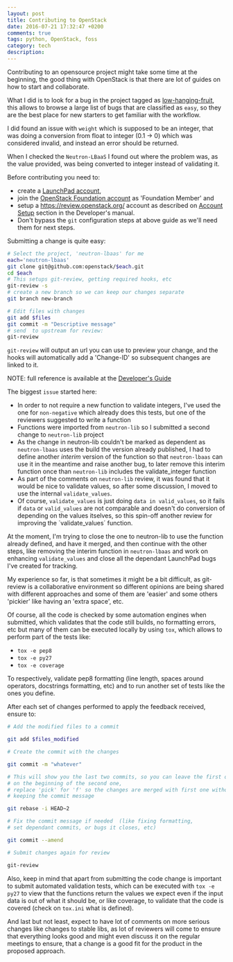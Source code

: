 ```yaml
---
layout: post
title: Contributing to OpenStack
date: 2016-07-21 17:32:47 +0200
comments: true
tags: python, OpenStack, foss
category: tech
description:
---
```


Contributing to an opensource project might take some time at the beginning, the good thing with OpenStack is that there are lot of guides on how to start and collaborate.

What I did is to look for a bug in the project tagged as [low-hanging-fruit](https://bugs.launchpad.net/openstack/+bugs?field.tag=low-hanging-fruit&orderby=status&start=0), this allows to browse a large list of bugs that are classified as `easy`, so they are the best place for new starters to get familiar with the workflow.

I did found an issue with `weight` which is supposed to be an integer, that was doing a conversion from float to integer (0.1 -> 0) which was considered invalid, and instead an error should be returned.

When I checked the `Neutron-LBaaS` I found out where the problem was, as the value provided, was being converted to integer instead of validating it.

Before contributing you need to:

- create a [LaunchPad account](https://launchpad.net/+login),
- join the [OpenStack Foundation account](https://www.openstack.org/join/) as 'Foundation Member' and
- setup a <https://review.openstack.org/> account as described on [Account Setup](http://docs.openstack.org/infra/manual/developers.html#account-setup) section in the Developer's manual.
- Don't bypass the `git` configuration steps at above guide as we'll need them for next steps.

Submitting a change is quite easy:

```bash
# Select the project, 'neutron-lbaas' for me
each='neutron-lbaas'
git clone git@github.com:openstack/$each.git
cd $each
# This setups git-review, getting required hooks, etc
git-review -s
# create a new branch so we can keep our changes separate
git branch new-branch

# Edit files with changes
git add $files
git commit -m "Descriptive message"
# send  to upstream for review:
git-review
```

`git-review` will output an url you can use to preview your change, and the hooks will automatically add a 'Change-ID' so subsequent changes are linked to it.

NOTE: full reference is available at the [Developer's Guide](http://docs.openstack.org/infra/manual/developers.html)

The biggest `issue` started here:

- In order to not require a new function to validate integers, I've used the one for `non-negative` which already does this tests, but one of the reviewers suggested to write a function
- Functions were imported from `neutron-lib` so I submitted a second change to `neutron-lib` project
- As the change in neutron-lib couldn't be marked as dependent as `neutron-lbaas` uses the build the version already published, I had to define another _interim_ version of the function so that `neutron-lbaas` can use it in the meantime and raise another bug, to later remove this interim function once than `neutron-lib` includes the validate_integer function
- As part of the comments on `neutron-lib` review, it was found that it would be nice to validate values, so after some discussion, I moved to use the internal `validate_values`.
- Of course, `validate_values` is just doing `data in valid_values`, so it fails if `data` or `valid_values` are not comparable and doesn't do conversion of depending on the values itselves, so this spin-off another review for improving the ´validate_values´ function.

At the moment, I'm trying to close the one to neutron-lib to use the function already defined, and have it merged, and then continue with the other steps, like removing the interim function in `neutron-lbaas` and work on enhancing `validate_values` and close all the dependant LaunchPad bugs I've created for tracking.

My experience so far, is that sometimes it might be a bit difficult, as git-review is a collaborative environment so different opinions are being shared with different
approaches and some of them are 'easier' and some others 'pickier' like having an 'extra space', etc.

Of course, all the code is checked by some automation engines when submitted, which validates that the code still builds, no formatting errors, etc but many of them can be executed locally by using `tox`, which allows to perform part of the tests like:

- `tox -e pep8`
- `tox -e py27`
- `tox -e coverage`

To respectively, validate pep8 formatting (line length, spaces around operators, docstrings formatting, etc) and to run another set of tests like the ones you define.

After each set of changes performed to apply the feedback received, ensure to:

```bash
# Add the modified files to a commit

git add $files_modified

# Create the commit with the changes

git commit -m "whatever"

# This will show you the last two commits, so you can leave the first one and
# on the beginning of the second one,
# replace 'pick' for 'f' so the changes are merged with first one without
# keeping the commit message

git rebase -i HEAD~2

# Fix the commit message if needed  (like fixing formatting,
# set dependant commits, or bugs it closes, etc)

git commit --amend

# Submit changes again for review

git-review
```

Also, keep in mind that apart from submitting the code change is important to submit automated validation tests, which can be executed with `tox -e py27` to view that the functions return the values we expect even if the input data is out of what it should be, or like coverage, to validate that the code is covered (check on `tox.ini` what is defined).

And last but not least, expect to have lot of comments on more serious changes like changes to stable libs, as lot of reviewers will come to ensure that everything looks good and might even discuss it on the regular meetings to ensure, that a change is a good fit for the product in the proposed approach.
